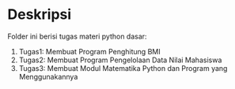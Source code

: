 # Deskripsi

Folder ini berisi tugas materi python dasar:

1. Tugas1: Membuat Program Penghitung BMI
2. Tugas2: Membuat Program Pengelolaan Data Nilai Mahasiswa
3. Tugas3: Membuat Modul Matematika Python dan Program yang Menggunakannya
